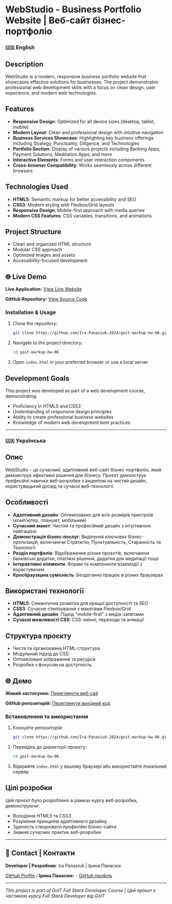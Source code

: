 # WebStudio - Business Portfolio Website | Веб-сайт бізнес-портфоліо

### 🇺🇸 English

## Description
WebStudio is a modern, responsive business portfolio website that showcases effective solutions for businesses. The project demonstrates professional web development skills with a focus on clean design, user experience, and modern web technologies.

## Features
- **Responsive Design**: Optimized for all device sizes (desktop, tablet, mobile)
- **Modern Layout**: Clean and professional design with intuitive navigation
- **Business Services Showcase**: Highlighting key business offerings including Strategy, Punctuality, Diligence, and Technologies
- **Portfolio Section**: Display of various projects including Banking Apps, Payment Solutions, Meditation Apps, and more
- **Interactive Elements**: Forms and user interaction components
- **Cross-browser Compatibility**: Works seamlessly across different browsers

## Technologies Used
- **HTML5**: Semantic markup for better accessibility and SEO
- **CSS3**: Modern styling with Flexbox/Grid layouts
- **Responsive Design**: Mobile-first approach with media queries
- **Modern CSS Features**: CSS variables, transitions, and animations

## Project Structure
- Clean and organized HTML structure
- Modular CSS approach
- Optimized images and assets
- Accessibility-focused development

## 🌐 Live Demo

**Live Application:**
<a href="https://ira-panasiuk-2024.github.io/goit-markup-hw-06/" target="_blank" rel="noopener noreferrer">View Live Website</a>

**GitHub Repository:**
<a href="https://github.com/Ira-Panasiuk-2024/goit-markup-hw-06" target="_blank" rel="noopener noreferrer">View
Source Code</a>

### Installation & Usage
1. Clone the repository:
   ```bash
   git clone https://github.com/Ira-Panasiuk-2024/goit-markup-hw-06.git
   ```
2. Navigate to the project directory:
   ```bash
   cd goit-markup-hw-06
   ```
3. Open `index.html` in your preferred browser or use a local server

## Development Goals
This project was developed as part of a web development course, demonstrating:
- Proficiency in HTML5 and CSS3
- Understanding of responsive design principles
- Ability to create professional business websites
- Knowledge of modern web development best practices

---

### 🇺🇦 Українська

## Опис
WebStudio - це сучасний, адаптивний веб-сайт бізнес-портфоліо, який демонструє ефективні рішення для бізнесу. Проєкт демонструє професійні навички веб-розробки з акцентом на чистий дизайн, користувацький досвід та сучасні веб-технології.

## Особливості
- **Адаптивний дизайн**: Оптимізовано для всіх розмірів пристроїв (комп'ютер, планшет, мобільний)
- **Сучасний макет**: Чистий та професійний дизайн з інтуїтивною навігацією
- **Демонстрація бізнес-послуг**: Виділення ключових бізнес-пропозицій, включаючи Стратегію, Пунктуальність, Старанність та Технології
- **Розділ портфоліо**: Відображення різних проєктів, включаючи банківські додатки, платіжні рішення, додатки для медитації тощо
- **Інтерактивні елементи**: Форми та компоненти взаємодії з користувачем
- **Кросбраузерна сумісність**: Бездоганно працює в різних браузерах

## Використані технології
- **HTML5**: Семантична розмітка для кращої доступності та SEO
- **CSS3**: Сучасне стилізування з макетами Flexbox/Grid
- **Адаптивний дизайн**: Підхід "mobile-first" з медіа-запитами
- **Сучасні можливості CSS**: CSS-змінні, переходи та анімації

## Структура проєкту
- Чиста та організована HTML-структура
- Модульний підхід до CSS
- Оптимізовані зображення та ресурси
- Розробка з фокусом на доступність

## 🌐 Демо

**Живий застосунок:**
<a href="https://ira-panasiuk-2024.github.io/goit-markup-hw-06/" target="_blank" rel="noopener noreferrer">Переглянути веб-сай</a>

**GitHub репозиторій:**
<a href="https://github.com/Ira-Panasiuk-2024/goit-markup-hw-06" target="_blank" rel="noopener noreferrer">Переглянути
вихідний код</a>

### Встановлення та використання
1. Клонуйте репозиторій:
   ```bash
   git clone https://github.com/Ira-Panasiuk-2024/goit-markup-hw-06.git
   ```
2. Перейдіть до директорії проєкту:
   ```bash
   cd goit-markup-hw-06
   ```
3. Відкрийте `index.html` у вашому браузері або використайте локальний сервер

## Цілі розробки
Цей проєкт було розроблено в рамках курсу веб-розробки, демонструючи:
- Володіння HTML5 та CSS3
- Розуміння принципів адаптивного дизайну
- Здатність створювати професійні бізнес-сайти
- Знання сучасних практик веб-розробки

---

## 📧 Contact | Контакти

**Developer | Розробник**: Ira Panasiuk | Ірина Панасюк

<a href="https://github.com/Ira-Panasiuk-2024" target="_blank" rel="noopener noreferrer">GitHub
Profile</a> / **Ірина Панасюк:** -
<a href="https://github.com/Ira-Panasiuk-2024" target="_blank" rel="noopener noreferrer">GitHub
профіль</a>

---

*This project is part of GoIT Full Stack Developer Course | Цей проєкт є частиною курсу Full Stack Developer від GoIT*
